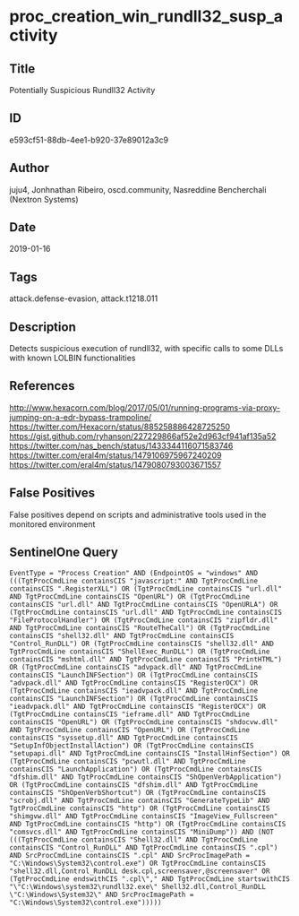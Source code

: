 # proc_creation_win_rundll32_susp_activity

## Title
Potentially Suspicious Rundll32 Activity

## ID
e593cf51-88db-4ee1-b920-37e89012a3c9

## Author
juju4, Jonhnathan Ribeiro, oscd.community, Nasreddine Bencherchali (Nextron Systems)

## Date
2019-01-16

## Tags
attack.defense-evasion, attack.t1218.011

## Description
Detects suspicious execution of rundll32, with specific calls to some DLLs with known LOLBIN functionalities

## References
http://www.hexacorn.com/blog/2017/05/01/running-programs-via-proxy-jumping-on-a-edr-bypass-trampoline/
https://twitter.com/Hexacorn/status/885258886428725250
https://gist.github.com/ryhanson/227229866af52e2d963cf941af135a52
https://twitter.com/nas_bench/status/1433344116071583746
https://twitter.com/eral4m/status/1479106975967240209
https://twitter.com/eral4m/status/1479080793003671557

## False Positives
False positives depend on scripts and administrative tools used in the monitored environment

## SentinelOne Query
```
EventType = "Process Creation" AND (EndpointOS = "windows" AND (((TgtProcCmdLine containsCIS "javascript:" AND TgtProcCmdLine containsCIS ".RegisterXLL") OR (TgtProcCmdLine containsCIS "url.dll" AND TgtProcCmdLine containsCIS "OpenURL") OR (TgtProcCmdLine containsCIS "url.dll" AND TgtProcCmdLine containsCIS "OpenURLA") OR (TgtProcCmdLine containsCIS "url.dll" AND TgtProcCmdLine containsCIS "FileProtocolHandler") OR (TgtProcCmdLine containsCIS "zipfldr.dll" AND TgtProcCmdLine containsCIS "RouteTheCall") OR (TgtProcCmdLine containsCIS "shell32.dll" AND TgtProcCmdLine containsCIS "Control_RunDLL") OR (TgtProcCmdLine containsCIS "shell32.dll" AND TgtProcCmdLine containsCIS "ShellExec_RunDLL") OR (TgtProcCmdLine containsCIS "mshtml.dll" AND TgtProcCmdLine containsCIS "PrintHTML") OR (TgtProcCmdLine containsCIS "advpack.dll" AND TgtProcCmdLine containsCIS "LaunchINFSection") OR (TgtProcCmdLine containsCIS "advpack.dll" AND TgtProcCmdLine containsCIS "RegisterOCX") OR (TgtProcCmdLine containsCIS "ieadvpack.dll" AND TgtProcCmdLine containsCIS "LaunchINFSection") OR (TgtProcCmdLine containsCIS "ieadvpack.dll" AND TgtProcCmdLine containsCIS "RegisterOCX") OR (TgtProcCmdLine containsCIS "ieframe.dll" AND TgtProcCmdLine containsCIS "OpenURL") OR (TgtProcCmdLine containsCIS "shdocvw.dll" AND TgtProcCmdLine containsCIS "OpenURL") OR (TgtProcCmdLine containsCIS "syssetup.dll" AND TgtProcCmdLine containsCIS "SetupInfObjectInstallAction") OR (TgtProcCmdLine containsCIS "setupapi.dll" AND TgtProcCmdLine containsCIS "InstallHinfSection") OR (TgtProcCmdLine containsCIS "pcwutl.dll" AND TgtProcCmdLine containsCIS "LaunchApplication") OR (TgtProcCmdLine containsCIS "dfshim.dll" AND TgtProcCmdLine containsCIS "ShOpenVerbApplication") OR (TgtProcCmdLine containsCIS "dfshim.dll" AND TgtProcCmdLine containsCIS "ShOpenVerbShortcut") OR (TgtProcCmdLine containsCIS "scrobj.dll" AND TgtProcCmdLine containsCIS "GenerateTypeLib" AND TgtProcCmdLine containsCIS "http") OR (TgtProcCmdLine containsCIS "shimgvw.dll" AND TgtProcCmdLine containsCIS "ImageView_Fullscreen" AND TgtProcCmdLine containsCIS "http") OR (TgtProcCmdLine containsCIS "comsvcs.dll" AND TgtProcCmdLine containsCIS "MiniDump")) AND (NOT (((TgtProcCmdLine containsCIS "Shell32.dll" AND TgtProcCmdLine containsCIS "Control_RunDLL" AND TgtProcCmdLine containsCIS ".cpl") AND SrcProcCmdLine containsCIS ".cpl" AND SrcProcImagePath = "C:\Windows\System32\control.exe") OR TgtProcCmdLine containsCIS "shell32.dll,Control_RunDLL desk.cpl,screensaver,@screensaver" OR (TgtProcCmdLine endswithCIS ".cpl\"," AND TgtProcCmdLine startswithCIS "\"C:\Windows\system32\rundll32.exe\" Shell32.dll,Control_RunDLL \"C:\Windows\System32\" AND SrcProcImagePath = "C:\Windows\System32\control.exe")))))

```